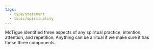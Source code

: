 ```yaml
---
tags:
  - type/statement
  - topic/spirituality
---
```

McTigue identified three aspects of any spiritual practice; intention, attention, and repetition. Anything can be a ritual if we make sure it has these three components. 